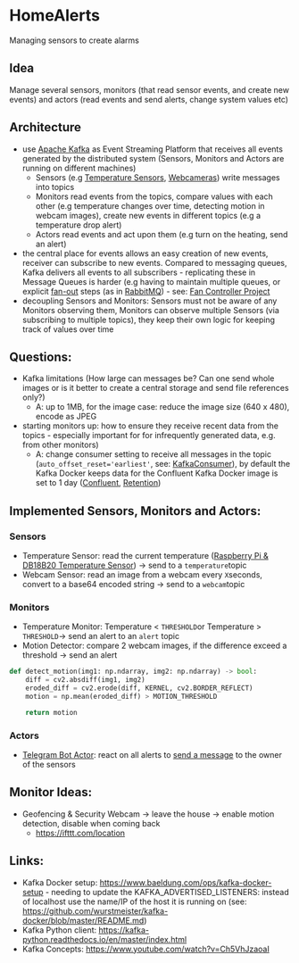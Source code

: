 # HomeAlerts
Managing sensors to create alarms

## Idea
Manage several sensors, monitors (that read sensor events, and create new events) and actors (read events and send alerts, change system values etc)

## Architecture
* use [Apache Kafka](https://kafka.apache.org/) as Event Streaming Platform that receives all events generated by the distributed system (Sensors, Monitors and Actors are running on different machines)
  * Sensors (e.g [Temperature Sensors](https://github.com/brakid/Sensor), [Webcameras](https://github.com/brakid/MLNotebooks/blob/master/webcam.py)) write messages into topics
  * Monitors read events from the topics, compare values with each other (e.g temperature changes over time, detecting motion in webcam images), create new events in different topics (e.g a temperature drop alert)
  * Actors read events and act upon them (e.g turn on the heating, send an alert)
* the central place for events allows an easy creation of new events, receiver can subscribe to new events. Compared to messaging queues, Kafka delivers all events to all subscribers - replicating these in Message Queues is harder (e.g having to maintain multiple queues, or explicit [fan-out](https://hevodata.com/learn/rabbitmq-exchange-type/#fanout) steps (as in [RabbitMQ](https://www.rabbitmq.com/)) - see: [Fan Controller Project](https://github.com/brakid/FanController)
* decoupling Sensors and Monitors: Sensors must not be aware of any Monitors observing them, Monitors can observe multiple Sensors (via subscribing to multiple topics), they keep their own logic for keeping track of values over time

## Questions:
* Kafka limitations (How large can messages be? Can one send whole images or is it better to create a central storage and send file references only?)
  * A: up to 1MB, for the image case: reduce the image size (640 x 480), encode as JPEG
* starting monitors up: how to ensure they receive recent data from the topics - especially important for for infrequently generated data, e.g. from other monitors)
  * A: change consumer setting to receive all messages in the topic (```auto_offset_reset='earliest'```, see: [KafkaConsumer](https://kafka-python.readthedocs.io/en/master/apidoc/KafkaConsumer.html)), by default the Kafka Docker keeps data for the Confluent Kafka Docker image is set to 1 day ([Confluent](https://docs.confluent.io/platform/current/installation/configuration/topic-configs.html#delete-retention-ms), [Retention](https://www.baeldung.com/kafka-message-retention))

## Implemented Sensors, Monitors and Actors:
### Sensors
* Temperature Sensor: read the current temperature ([Raspberry Pi & DB18B20 Temperature Sensor](https://www.circuitbasics.com/raspberry-pi-ds18b20-temperature-sensor-tutorial/)) -> send to a ```temperature```topic
* Webcam Sensor: read an image from a webcam every ```X```seconds, convert to a base64 encoded string -> send to a ```webcam```topic
### Monitors
* Temperature Monitor: Temperature < ```THRESHOLD```or Temperature > ```THRESHOLD```-> send an alert to an ```alert``` topic
* Motion Detector: compare 2 webcam images, if the difference exceed a threshold -> send an alert
```python
def detect_motion(img1: np.ndarray, img2: np.ndarray) -> bool:
    diff = cv2.absdiff(img1, img2)
    eroded_diff = cv2.erode(diff, KERNEL, cv2.BORDER_REFLECT)
    motion = np.mean(eroded_diff) > MOTION_THRESHOLD

    return motion
```
### Actors
* [Telegram Bot Actor](https://core.telegram.org/bots/api): react on all alerts to [send a message](https://python-telegram-bot.org/) to the owner of the sensors

## Monitor Ideas:
* Geofencing & Security Webcam -> leave the house -> enable motion detection, disable when coming back
  * https://ifttt.com/location

## Links:
* Kafka Docker setup: https://www.baeldung.com/ops/kafka-docker-setup - needing to update the KAFKA_ADVERTISED_LISTENERS: instead of localhost use the name/IP of the host it is running on (see: https://github.com/wurstmeister/kafka-docker/blob/master/README.md)
* Kafka Python client: https://kafka-python.readthedocs.io/en/master/index.html
* Kafka Concepts: https://www.youtube.com/watch?v=Ch5VhJzaoaI
